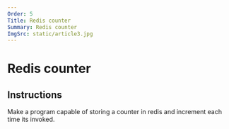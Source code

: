 ```yaml
---
Order: 5
Title: Redis counter
Summary: Redis counter
ImgSrc: static/article3.jpg
---
```


# Redis counter

## Instructions

Make a program capable of storing a counter in redis 
and increment each time its invoked.
